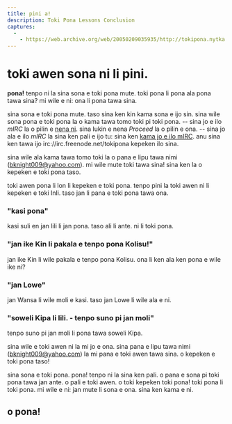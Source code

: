 ```yaml
---
title: pini a!
description: Toki Pona Lessons Conclusion
captures:
  -
    - https://web.archive.org/web/20050209035935/http://tokipona.nytka.org:80/lesson/lesson18.html
---
```

#  toki awen sona ni li pini.

**pona!** tenpo ni la sina sona e toki pona mute. toki pona li pona ala pona tawa sina? mi wile e ni: ona li pona tawa sina.

sina sona e toki pona mute. taso sina ken kin kama sona e ijo sin. sina wile sona pona e toki pona la o kama tawa tomo toki pi toki pona. -- sina jo e ilo _mIRC_ la o pilin e [nena ni](irc://irc.freenode.net/tokipona). sina lukin e nena _Proceed_ la o pilin e ona. -- sina jo ala e ilo _mIRC_ la sina ken pali e ijo tu: sina ken [kama jo e ilo mIRC](http://mirc.com/get.html). anu sina ken tawa ijo irc://irc.freenode.net/tokipona kepeken ilo sina.

sina wile ala kama tawa tomo toki la o pana e lipu tawa nimi (bknight009@yahoo.com). mi wile mute toki tawa sina! sina ken la o kepeken e toki pona taso.

toki awen pona li lon li kepeken e toki pona. tenpo pini la toki awen ni li kepeken e toki Inli. taso jan li pana e toki pona tawa ona.

### "kasi pona"
kasi suli en jan lili li jan pona. taso ali li ante. ni li toki pona.
### "jan ike Kin li pakala e tenpo pona Kolisu!"
jan ike Kin li wile pakala e tenpo pona Kolisu. ona li ken ala ken pona e wile ike ni?
### "jan Lowe"
jan Wansa li wile moli e kasi. taso jan Lowe li wile ala e ni.
### "soweli Kipa li lili. - tenpo suno pi jan moli"
tenpo suno pi jan moli li pona tawa soweli Kipa.

sina wile e toki awen ni la mi jo e ona. sina pana e lipu tawa nimi (bknight009@yahoo.com) la mi pana e toki awen tawa sina. o kepeken e toki pona taso!

sina sona e toki pona. pona! tenpo ni la sina ken pali. o pana e sona pi toki pona tawa jan ante. o pali e toki awen. o toki kepeken toki pona! toki pona li toki pona. mi wile e ni: jan mute li sona e ona. sina ken kama e ni.

## o pona!
